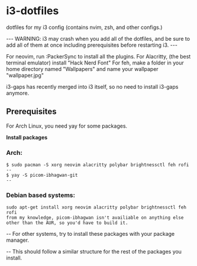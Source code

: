 # i3-dotfiles
dotfiles for my i3 config (contains nvim, zsh, and other configs.)

--- WARNING: i3 may crash when you add all of the dotfiles, and be sure to add all of them at once including prerequisites before restarting i3. ---

For neovim, run :PackerSync to install all the plugins.
For Alacritty, (the best terminal emulator) install "Hack Nerd Font"
For feh, make a folder in your home directory named "Wallpapers" and name your wallpaper "wallpaper.jpg"

i3-gaps has recently merged into i3 itself, so no need to install i3-gaps anymore.

## Prerequisites 
For Arch Linux, you need yay for some packages.

**Install packages**

### Arch:
```
$ sudo pacman -S xorg neovim alacritty polybar brightnessctl feh rofi
--
$ yay -S picom-ibhagwan-git
--
```
### Debian based systems:
```
sudo apt-get install xorg neovim alacritty polybar brightnessctl feh rofi
from my knowledge, picom-ibhagwan isn't availiable on anything else other than the AUR, so you'd have to build it.
```
-- For other systems, try to install these packages with your package manager.

-- This should follow a similar structure for the rest of the packages you install.
